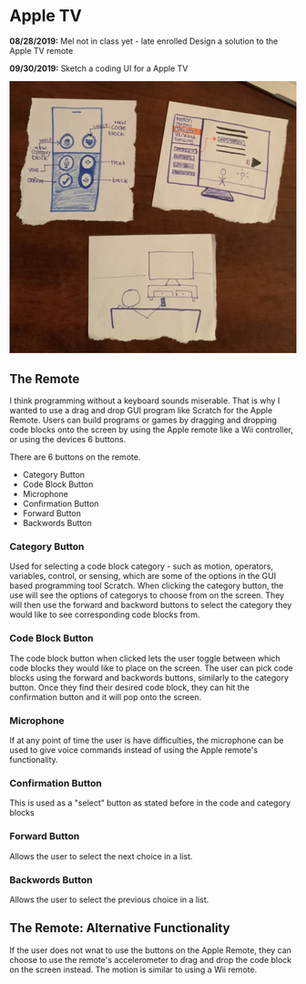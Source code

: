 # Apple TV

**08/28/2019:** Mel not in class yet - late enrolled
Design a solution to the Apple TV remote

**09/30/2019:** Sketch a coding UI for a Apple TV

![Apple TV](../Imgs/appletv.jpg)

## The Remote

I think programming without a keyboard sounds miserable. That is why I wanted to use a drag and drop GUI program like Scratch for the Apple Remote. Users can build programs or games by dragging and dropping code blocks onto the screen by using the Apple remote like a Wii controller, or using the devices 6 buttons.

There are 6 buttons on the remote.

- Category Button
- Code Block Button
- Microphone
- Confirmation Button
- Forward Button
- Backwords Button

### Category Button

Used for selecting a code block category - such as motion, operators, variables, control, or sensing, which are some of the options in the GUI based programming tool Scratch. When clicking the category button, the use will see the options of categorys to choose from on the screen. They will then use the forward and backword buttons to select the category they would like to see corresponding code blocks from.

### Code Block Button

The code block button when clicked lets the user toggle between which code blocks they would like to place on the screen. The user can pick code blocks using the forward and backwords buttons, similarly to the category button. Once they find their desired code block, they can hit the confirmation button and it will pop onto the screen.

### Microphone

If at any point of time the user is have difficulties, the microphone can be used to give voice commands instead of using the Apple remote's functionality.

### Confirmation Button

This is used as a "select" button as stated before in the code and category blocks

### Forward Button

Allows the user to select the next choice in a list.

### Backwords Button

Allows the user to select the previous choice in a list.

## The Remote: Alternative Functionality

If the user does not wnat to use the buttons on the Apple Remote, they can choose to use the remote's accelerometer to drag and drop the code block on the screen instead. The motion is similar to using a Wii remote.